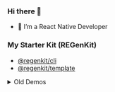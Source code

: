### Hi there 👋

- 🔭 I’m a React Native Developer

### My Starter Kit (REGenKit)
- [@regenkit/cli](https://x.com/ramirezjag00/status/1913248502488174719)
- [@regenkit/template](https://github.com/ramirezjag00/regenkit-template)

<details>
  <summary>Old Demos</summary>
  
  ### Demo
  - React Native
    - [crypto-trading-app](https://github.com/ramirezjag00/crypto-trading-app)
    - [search-sort-table-view](https://github.com/ramirezjag00/search-sort-table-view)
    - [e-commerce-cart-app](https://github.com/ramirezjag00/e-commerce-cart-app)
        - [e-commerce-cart-app using flashlist](https://github.com/ramirezjag00/marketplace-flashlist)
    - [newsfeed-fullstack-gql-rn-app](https://github.com/ramirezjag00/newsfeed-fullstack-gql-app)
    - [random-4-block-carousel](https://github.com/ramirezjag00/react-native-four-block-carousel)
  
  - iOS Native Projects Compilation
    - [Swift/Objective-C | UIKit/SwiftUI](https://github.com/ramirezjag00/iOS-Native-Demo)
  
  - Android Native Projects Compilation
    - [Java/Kotlin](https://github.com/ramirezjag00/Android-Native-Demo)
  
  ### Tooling
  - [group-exports-last-autofix](https://github.com/ramirezjag00/group-exports-last-autofix)
</details>
